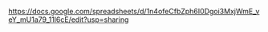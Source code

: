 https://docs.google.com/spreadsheets/d/1n4ofeCfbZph6I0Dgoi3MxjWmE_veY_mU1a79_11l6cE/edit?usp=sharing
